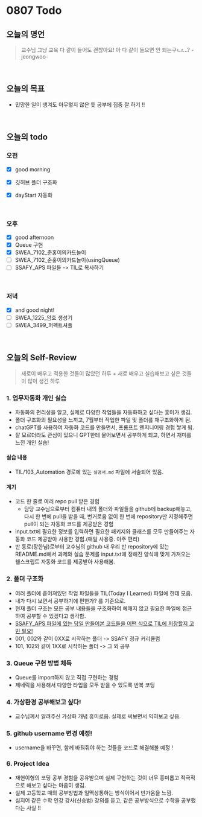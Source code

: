 
# 0807 Todo

## 오늘의 명언
> 교수님 그냥 교육 다 같이 들어도 괜찮아요! 아 다 같이 들으면 안 되는구ㄴr...? -jeongwoo-

<br>

## 오늘의 목표
* 민망한 일이 생겨도 아무렇지 않은 듯 공부에 집중 잘 하기 !!

<br>

## 오늘의 todo

### 오전
- [X] good morning
- [X] 깃허브 폴더 구조화
- [X] dayStart 자동화


<br>

### 오후
- [X] good afternoon
- [X] Queue 구현
- [X] SWEA_7102_준홍이의카드놀이
- [ ] SWEA_7102_준홍이의카드놀이(usingQueue)
- [ ] SSAFY_APS 파일들 -> TIL로 복사하기 

<br>

### 저녁
- [X] and good night!
- [ ] SWEA_1225_암호 생성기
- [ ] SWEA_3499_퍼펙트셔플

<br>


## 오늘의 Self-Review
> 새로이 배우고 적용한 것들이 많았던 하루 + 새로 배우고 실습해보고 싶은 것들이 많이 생긴 하루
### 1. 업무자동화 개인 실습
- 자동화의 편리성을 알고, 실제로 다양한 작업들을 자동화하고 싶다는 흥미가 생김.
- 폴더 구조화의 필요성을 느끼고, 7월부터 작업한 파일 및 폴더를 재구조화하게 됨.
- chatGPT를 사용하여 자동화 코드를 만들면서, 프롬프트 엔지니어링 경험 쌓게 됨.
- 잘 모르더라도 관심이 있으니 GPT한테 물어보면서 공부하게 되고, 하면서 재미를 느낀 개인 실습! 

#### 실습 내용
- TIL/103_Automation 경로에 있는 `설명서.md` 파일에 서술되어 있음.
  
#### 계기
* 코드 한 줄로 여러 repo pull 받은 경험
  * 담당 교수님으로부터 컴퓨터 내의 폴더와 파일들을 github에 backup해놓고, 다시 한 번에 pull을 받을 때, 번거로움 없이 한 번에 repository만 지정해주면 pull이 되는 자동화 코드를 제공받은 경험
* input.txt에 필요한 정보를 입력하면 필요한 패키지와 클래스를 모두 만들어주는 자동화 코드 제공받아 사용한 경험.(매일 사용중. 아주 편리)
* 반 동료(장한님)로부터 교수님의 github 내 우리 반 repository에 있는 README.md에서 과제와 실습 문제를 input.txt에 정해진 양식에 맞게 가져오는 쉘스크립트 자동화 코드를 제공받아 사용해봄.

### 2. 폴더 구조화
* 여러 폴더에 흩어져있던 작업 파일들을 TIL(Today I Learned) 파일에 한데 모음.
* 내가 다시 보면서 공부하기에 편한가? 를 기준으로.
* 현재 폴더 구조는 모든 공부 내용들을 구조화하여 헤매지 않고 필요한 파일에 접근하여 공부할 수 있겠다고 생각함.
* <ins> SSAFY_APS 파일에 있는 당일 만들어본 코드들을 어떤 식으로 TIL에 저장할지 고민 필요!</ins>
* 001, 002와 같이 0XX로 시작하는 폴더 -> SSAFY 정규 커리큘럼
* 101, 102와 같이 1XX로 시작하는 폴더 -> 그 외 공부

### 3. Queue 구현 방법 체득
* Queue를 import하지 않고 직접 구현하는 경험
* 제네릭을 사용해서 다양한 타입을 모두 받을 수 있도록 반복 코딩

### 4. 가상환경 공부해보고 싶다!
* 교수님께서 알려주신 가상화 개념 흥미로움. 실제로 써보면서 익혀보고 싶음.

### 5. github username 변경 예정!
* username을 바꾸면, 함께 바꿔줘야 하는 것들을 코드로 해결해볼 예정 !

### 6. Project Idea
* 재현이형의 코딩 공부 경험을 공유받으며 실제 구현하는 것이 너무 흥미롭고 적극적으로 해보고 싶다는 마음이 생김. 
* 실제 고등학교 때의 공부방법과 일맥상통하는 방식이어서 반가움을 느낌.
* 심지어 같은 수학 인강 강사(신승범) 강의를 듣고, 같은 공부방식으로 수학을 공부했다는 사실 !!
